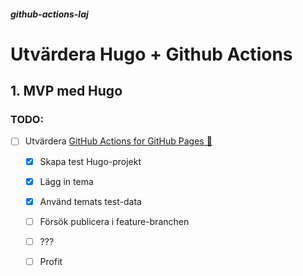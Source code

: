 ##### github-actions-laj
# Utvärdera Hugo + Github Actions


## 1. MVP med Hugo

### TODO: 
- [ ] Utvärdera [GitHub Actions for GitHub Pages 🚀](https://github.com/peaceiris/actions-gh-pages)
  - [x] Skapa test Hugo-projekt
  - [x] Lägg in tema
  - [x] Använd temats test-data
  - [ ] Försök publicera i feature-branchen
  - [ ] ???
  - [ ] Profit

